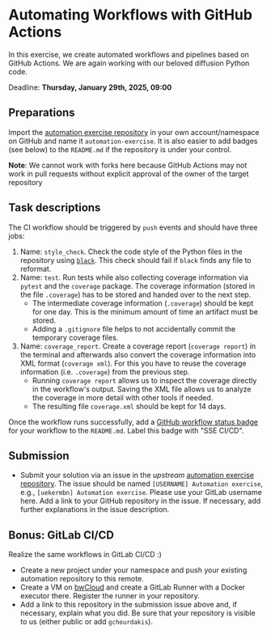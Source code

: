 # Automating Workflows with GitHub Actions

In this exercise, we create automated workflows and pipelines based on GitHub Actions. We are again working with our beloved diffusion Python code.

Deadline: **Thursday, January 29th, 2025, 09:00**

## Preparations

Import the [automation exercise repository](https://github.com/Simulation-Software-Engineering/automation-exercise-wt2425) in your own account/namespace on GitHub and name it `automation-exercise`. It is also easier to add badges (see below) to the `README.md` if the repository is under your control.

**Note**: We cannot work with forks here because GitHub Actions may not work in pull requests without explicit approval of the owner of the target repository

## Task descriptions

The CI workflow should be triggered by `push` events and should have three jobs:

1. Name: `style_check`. Check the code style of the Python files in the repository using [`black`](https://github.com/psf/black). This check should fail if `black` finds any file to reformat.
2. Name: `test`. Run tests while also collecting coverage information via `pytest` and the `coverage` package. The coverage information (stored in the file `.coverage`) has to be stored and handed over to the next step.
    - The intermediate coverage information (`.coverage`) should be kept for one day. This is the minimum amount of time an artifact must be stored.
    - Adding a `.gitignore` file helps to not accidentally commit the temporary coverage files.
3. Name: `coverage_report`. Create a coverage report (`coverage report`) in the terminal and afterwards also convert the coverage information into XML format (`coverage xml`). For this you have to reuse the coverage information (i.e. `.coverage`) from the previous step.
    - Running `coverage report` allows us to inspect the coverage directly in the workflow's output. Saving the XML file allows us to analyze the coverage in more detail with other tools if needed.
    - The resulting file `coverage.xml` should be kept for 14 days.

Once the workflow runs successfully, add a [GitHub workflow status badge](https://docs.github.com/en/actions/monitoring-and-troubleshooting-workflows/adding-a-workflow-status-badge) for your workflow to the `README.md`. Label this badge with "SSE CI/CD".

## Submission

- Submit your solution via an issue in the *upstream* [automation exercise repository](https://github.com/Simulation-Software-Engineering/automation-exercise-wt2425). The issue should be named `[USERNAME] Automation exercise`, e.g., `[uekermbn] Automation exercise`. Please use your GitLab username here. Add a link to your GitHub repository in the issue. If necessary, add further explanations in the issue description.

## Bonus: GitLab CI/CD

Realize the same workflows in GitLab CI/CD :)

- Create a new project under your namespace and push your existing automation repository to this remote.
- Create a VM on [bwCloud](https://www.bw-cloud.org/) and create a GitLab Runner with a Docker executor there. Register the runner in your repository.
- Add a link to this repository in the submission issue above and, if necessary, explain what you did. Be sure that your repository is visible to us (either public or add `gchourdakis`).
